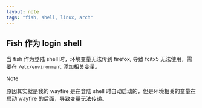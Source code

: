 ```yaml
---
layout: note
tags: "fish, shell, linux, arch"
---
```


## Fish 作为 login shell

当 fish 作为登陆 shell 时，环境变量无法传到 firefox, 导致 fcitx5 无法使用，需要在 `/etc/environment` 添加相关变量。

> [!note]
> 原因其实就是我的 wayfire 是在登陆 shell 时自动启动的，但是环境相关的变量在启动 wayfire 的后面，导致变量无法传递。
